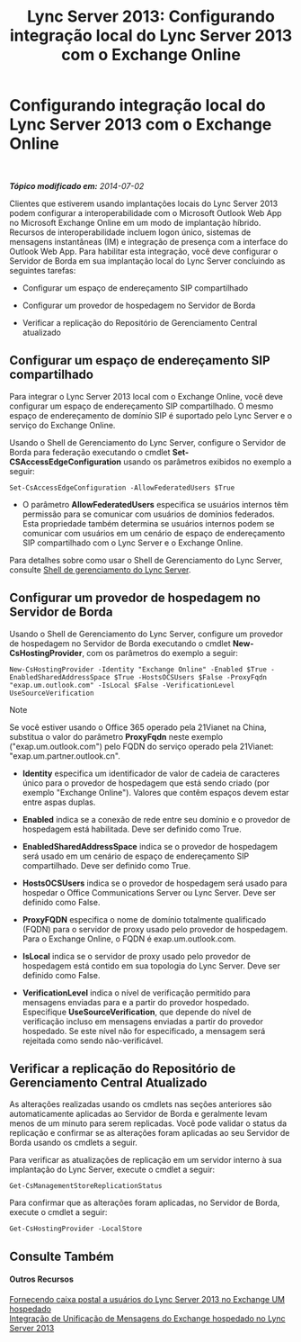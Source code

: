 ﻿---
title: 'Lync Server 2013: Configurando integração local do Lync Server 2013 com o Exchange Online'
TOCTitle: Configurando integração local do Lync Server 2013 com o Exchange Online
ms:assetid: 95a20117-2064-43c4-94fe-cac892cadb6f
ms:mtpsurl: https://technet.microsoft.com/pt-br/library/Hh533880(v=OCS.15)
ms:contentKeyID: 49307510
ms.date: 05/19/2016
mtps_version: v=OCS.15
ms.translationtype: HT
---

# Configurando integração local do Lync Server 2013 com o Exchange Online

 

_**Tópico modificado em:** 2014-07-02_

Clientes que estiverem usando implantações locais do Lync Server 2013 podem configurar a interoperabilidade com o Microsoft Outlook Web App no Microsoft Exchange Online em um modo de implantação híbrido. Recursos de interoperabilidade incluem logon único, sistemas de mensagens instantâneas (IM) e integração de presença com a interface do Outlook Web App. Para habilitar esta integração, você deve configurar o Servidor de Borda em sua implantação local do Lync Server concluindo as seguintes tarefas:

  - Configurar um espaço de endereçamento SIP compartilhado

  - Configurar um provedor de hospedagem no Servidor de Borda

  - Verificar a replicação do Repositório de Gerenciamento Central atualizado

## Configurar um espaço de endereçamento SIP compartilhado

Para integrar o Lync Server 2013 local com o Exchange Online, você deve configurar um espaço de endereçamento SIP compartilhado. O mesmo espaço de endereçamento de domínio SIP é suportado pelo Lync Server e o serviço do Exchange Online.

Usando o Shell de Gerenciamento do Lync Server, configure o Servidor de Borda para federação executando o cmdlet **Set-CSAccessEdgeConfiguration** usando os parâmetros exibidos no exemplo a seguir:

    Set-CsAccessEdgeConfiguration -AllowFederatedUsers $True

  - O parâmetro **AllowFederatedUsers** especifica se usuários internos têm permissão para se comunicar com usuários de domínios federados. Esta propriedade também determina se usuários internos podem se comunicar com usuários em um cenário de espaço de endereçamento SIP compartilhado com o Lync Server e o Exchange Online.

Para detalhes sobre como usar o Shell de Gerenciamento do Lync Server, consulte [Shell de gerenciamento do Lync Server](lync-server-2013-lync-server-management-shell.md).

## Configurar um provedor de hospedagem no Servidor de Borda

Usando o Shell de Gerenciamento do Lync Server, configure um provedor de hospedagem no Servidor de Borda executando o cmdlet **New-CsHostingProvider**, com os parâmetros do exemplo a seguir:

    New-CsHostingProvider -Identity "Exchange Online" -Enabled $True -EnabledSharedAddressSpace $True -HostsOCSUsers $False -ProxyFqdn "exap.um.outlook.com" -IsLocal $False -VerificationLevel UseSourceVerification

> [!note]  
> Se você estiver usando o Office 365 operado pela 21Vianet na China, substitua o valor do parâmetro <strong>ProxyFqdn</strong> neste exemplo (&quot;exap.um.outlook.com&quot;) pelo FQDN do serviço operado pela 21Vianet: &quot;exap.um.partner.outlook.cn&quot;.

  - **Identity** especifica um identificador de valor de cadeia de caracteres único para o provedor de hospedagem que está sendo criado (por exemplo "Exchange Online"). Valores que contêm espaços devem estar entre aspas duplas.

  - **Enabled** indica se a conexão de rede entre seu domínio e o provedor de hospedagem está habilitada. Deve ser definido como True.

  - **EnabledSharedAddressSpace** indica se o provedor de hospedagem será usado em um cenário de espaço de endereçamento SIP compartilhado. Deve ser definido como True.

  - **HostsOCSUsers** indica se o provedor de hospedagem será usado para hospedar o Office Communications Server ou Lync Server. Deve ser definido como False.

  - **ProxyFQDN** especifica o nome de domínio totalmente qualificado (FQDN) para o servidor de proxy usado pelo provedor de hospedagem. Para o Exchange Online, o FQDN é exap.um.outlook.com.

  - **IsLocal** indica se o servidor de proxy usado pelo provedor de hospedagem está contido em sua topologia do Lync Server. Deve ser definido como False.

  - **VerificationLevel** indica o nível de verificação permitido para mensagens enviadas para e a partir do provedor hospedado. Especifique **UseSourceVerification**, que depende do nível de verificação incluso em mensagens enviadas a partir do provedor hospedado. Se este nível não for especificado, a mensagem será rejeitada como sendo não-verificável.

## Verificar a replicação do Repositório de Gerenciamento Central Atualizado

As alterações realizadas usando os cmdlets nas seções anteriores são automaticamente aplicadas ao Servidor de Borda e geralmente levam menos de um minuto para serem replicadas. Você pode validar o status da replicação e confirmar se as alterações foram aplicadas ao seu Servidor de Borda usando os cmdlets a seguir.

Para verificar as atualizações de replicação em um servidor interno à sua implantação do Lync Server, execute o cmdlet a seguir:

    Get-CsManagementStoreReplicationStatus

Para confirmar que as alterações foram aplicadas, no Servidor de Borda, execute o cmdlet a seguir:

    Get-CsHostingProvider -LocalStore

## Consulte Também

#### Outros Recursos

[Fornecendo caixa postal a usuários do Lync Server 2013 no Exchange UM hospedado](lync-server-2013-providing-lync-server-users-voice-mail-on-hosted-exchange-um.md)  
[Integração de Unificação de Mensagens do Exchange hospedado no Lync Server 2013](lync-server-2013-hosted-exchange-unified-messaging-integration.md)

